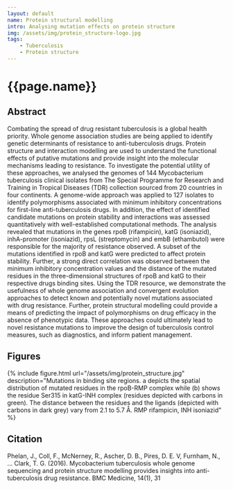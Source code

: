 ```yaml
---
layout: default
name: Protein structural modelling
intro: Analysing mutation effects on protein structure
img: /assets/img/protein_structure-logo.jpg
tags:
    - Tuberculosis
    - Protein structure
---
```


# {{page.name}}

## Abstract

Combating the spread of drug resistant tuberculosis is a global health priority. Whole genome association studies are being applied to identify genetic determinants of resistance to anti-tuberculosis drugs. Protein structure and interaction modelling are used to understand the functional effects of putative mutations and provide insight into the molecular mechanisms leading to resistance. To investigate the potential utility of these approaches, we analysed the genomes of 144 Mycobacterium tuberculosis clinical isolates from The Special Programme for Research and Training in Tropical Diseases (TDR) collection sourced from 20 countries in four continents. A genome-wide approach was applied to 127 isolates to identify polymorphisms associated with minimum inhibitory concentrations for first-line anti-tuberculosis drugs. In addition, the effect of identified candidate mutations on protein stability and interactions was assessed quantitatively with well-established computational methods. The analysis revealed that mutations in the genes rpoB (rifampicin), katG (isoniazid), inhA-promoter (isoniazid), rpsL (streptomycin) and embB (ethambutol) were responsible for the majority of resistance observed. A subset of the mutations identified in rpoB and katG were predicted to affect protein stability. Further, a strong direct correlation was observed between the minimum inhibitory concentration values and the distance of the mutated residues in the three-dimensional structures of rpoB and katG to their respective drugs binding sites. Using the TDR resource, we demonstrate the usefulness of whole genome association and convergent evolution approaches to detect known and potentially novel mutations associated with drug resistance. Further, protein structural modelling could provide a means of predicting the impact of polymorphisms on drug efficacy in the absence of phenotypic data. These approaches could ultimately lead to novel resistance mutations to improve the design of tuberculosis control measures, such as diagnostics, and inform patient management.


## Figures

{% include figure.html url="/assets/img/protein_structure.jpg" description="Mutations in binding site regions. a depicts the spatial distribution of mutated residues in the rpoB-RMP complex while (b) shows the residue Ser315 in katG-INH complex (residues depicted with carbons in green). The distance between the residues and the ligands (depicted with carbons in dark grey) vary from 2.1 to 5.7 Å. RMP rifampicin, INH isoniazid" %}

## Citation
Phelan, J., Coll, F., McNerney, R., Ascher, D. B., Pires, D. E. V, Furnham, N., … Clark, T. G. (2016). Mycobacterium tuberculosis whole genome sequencing and protein structure modelling provides insights into anti-tuberculosis drug resistance. BMC Medicine, 14(1), 31
